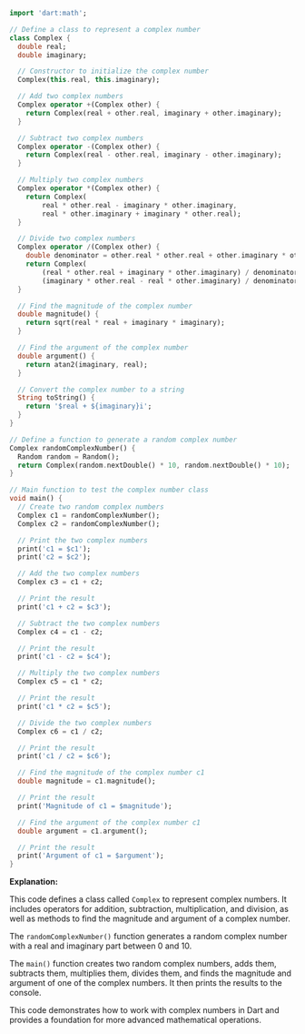 ```dart
import 'dart:math';

// Define a class to represent a complex number
class Complex {
  double real;
  double imaginary;

  // Constructor to initialize the complex number
  Complex(this.real, this.imaginary);

  // Add two complex numbers
  Complex operator +(Complex other) {
    return Complex(real + other.real, imaginary + other.imaginary);
  }

  // Subtract two complex numbers
  Complex operator -(Complex other) {
    return Complex(real - other.real, imaginary - other.imaginary);
  }

  // Multiply two complex numbers
  Complex operator *(Complex other) {
    return Complex(
        real * other.real - imaginary * other.imaginary,
        real * other.imaginary + imaginary * other.real);
  }

  // Divide two complex numbers
  Complex operator /(Complex other) {
    double denominator = other.real * other.real + other.imaginary * other.imaginary;
    return Complex(
        (real * other.real + imaginary * other.imaginary) / denominator,
        (imaginary * other.real - real * other.imaginary) / denominator);
  }

  // Find the magnitude of the complex number
  double magnitude() {
    return sqrt(real * real + imaginary * imaginary);
  }

  // Find the argument of the complex number
  double argument() {
    return atan2(imaginary, real);
  }

  // Convert the complex number to a string
  String toString() {
    return '$real + ${imaginary}i';
  }
}

// Define a function to generate a random complex number
Complex randomComplexNumber() {
  Random random = Random();
  return Complex(random.nextDouble() * 10, random.nextDouble() * 10);
}

// Main function to test the complex number class
void main() {
  // Create two random complex numbers
  Complex c1 = randomComplexNumber();
  Complex c2 = randomComplexNumber();

  // Print the two complex numbers
  print('c1 = $c1');
  print('c2 = $c2');

  // Add the two complex numbers
  Complex c3 = c1 + c2;

  // Print the result
  print('c1 + c2 = $c3');

  // Subtract the two complex numbers
  Complex c4 = c1 - c2;

  // Print the result
  print('c1 - c2 = $c4');

  // Multiply the two complex numbers
  Complex c5 = c1 * c2;

  // Print the result
  print('c1 * c2 = $c5');

  // Divide the two complex numbers
  Complex c6 = c1 / c2;

  // Print the result
  print('c1 / c2 = $c6');

  // Find the magnitude of the complex number c1
  double magnitude = c1.magnitude();

  // Print the result
  print('Magnitude of c1 = $magnitude');

  // Find the argument of the complex number c1
  double argument = c1.argument();

  // Print the result
  print('Argument of c1 = $argument');
}
```

**Explanation:**

This code defines a class called `Complex` to represent complex numbers. It includes operators for addition, subtraction, multiplication, and division, as well as methods to find the magnitude and argument of a complex number.

The `randomComplexNumber()` function generates a random complex number with a real and imaginary part between 0 and 10.

The `main()` function creates two random complex numbers, adds them, subtracts them, multiplies them, divides them, and finds the magnitude and argument of one of the complex numbers. It then prints the results to the console.

This code demonstrates how to work with complex numbers in Dart and provides a foundation for more advanced mathematical operations.